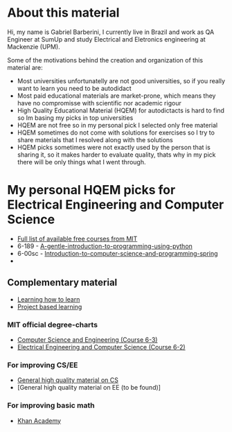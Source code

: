 # About this material
Hi, my name is Gabriel Barberini, I currently live in Brazil and work as QA Engineer at SumUp and study Electrical and Eletronics engineering at Mackenzie (UPM). 

Some of the motivations behind the creation and organization of this material are:
* Most universities unfortunatelly are not good universities, so if you really want to learn you need to be autodidact
* Most paid educational materials are market-prone, which means they have no compromisse with scientific nor academic rigour
* High Quality Educational Material (HQEM) for autodictacts is hard to find so Im basing my picks in top universities
* HQEM are not free so in my personal pick I selected only free material
* HQEM sometimes do not come with solutions for exercises so I try to share materials that I resolved along with the solutions
* HQEM picks sometimes were not exactly used by the person that is sharing it, so it makes harder to evaluate quality, thats why in my pick there will be only things what I went through.

# My personal HQEM picks for Electrical Engineering and Computer Science
- [Full list of available free courses from MIT](https://ocw.mit.edu/courses/electrical-engineering-and-computer-science/)
- 6-189 - [A-gentle-introduction-to-programming-using-python](https://ocw.mit.edu/courses/electrical-engineering-and-computer-science/6-189-a-gentle-introduction-to-programming-using-python-january-iap-2011/)
- 6-00sc - [Introduction-to-computer-science-and-programming-spring](https://ocw.mit.edu/courses/electrical-engineering-and-computer-science/6-00sc-introduction-to-computer-science-and-programming-spring-2011/)
- 

## Complementary material

* [Learning how to learn](https://www.coursera.org/learn/learning-how-to-learn)
* [Project based learning](https://github.com/practical-tutorials/project-based-learning)

### MIT official degree-charts
* [Computer Science and Engineering (Course 6-3)](http://catalog.mit.edu/degree-charts/computer-science-engineering-course-6-3/)
* [Electrical Engineering and Computer Science (Course 6-2)](http://catalog.mit.edu/degree-charts/electrical-engineering-computer-science-course-6-2/)

### For improving CS/EE
* [General high quality material on CS](https://github.com/ossu/computer-science)
* [General high quality material on EE (to be found)]

### For improving basic math
* [Khan Academy](https://www.khanacademy.org/math/)
